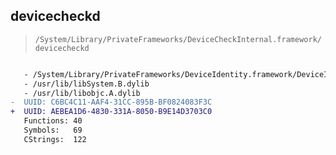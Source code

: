 ## devicecheckd

> `/System/Library/PrivateFrameworks/DeviceCheckInternal.framework/devicecheckd`

```diff

   - /System/Library/PrivateFrameworks/DeviceIdentity.framework/DeviceIdentity
   - /usr/lib/libSystem.B.dylib
   - /usr/lib/libobjc.A.dylib
-  UUID: C6BC4C11-AAF4-31CC-895B-BF0824083F3C
+  UUID: AEBEA1D6-4830-331A-8050-B9E14D3703C0
   Functions: 40
   Symbols:   69
   CStrings:  122

```
